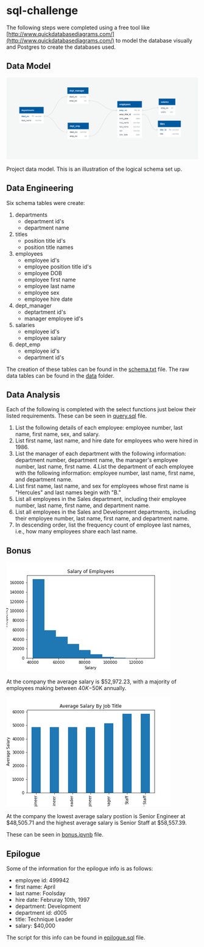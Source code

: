 # sql-challenge

The following steps were completed using a free tool like [http://www.quickdatabasediagrams.com/](http://www.quickdatabasediagrams.com/) to model the database visually and Postgres to create the databases used.

## Data Model

![Project Data Model](./data-model.png)

Project data model. This is an illustration of the logical schema set up.

## Data Engineering

Six schema tables were create:
1. departments
    - department id's
    - department name
2. titles
    - position title id's
    - position title names
3. employees
    - employee id's
    - employee position title id's
    - employee DOB
    - employee first name
    - employee last name
    - employee sex
    - employee hire date
4. dept_manager
    - deptartment id's
    - manager employee id's
5. salaries
    - employee id's
    - employee salary
6. dept_emp
    - employee id's
    - department id's
    
The creation of these tables can be found in the [schema.txt](https://github.com/meielerol/sql-challenge/blob/main/schema.sql) file. The raw data tables can be found in the [data](https://github.com/meielerol/sql-challenge/tree/main/data) folder.

## Data Analysis

Each of the following is completed with the select functions just below their listed requirements. These can be seen in [query.sql](https://github.com/meielerol/sql-challenge/blob/main/query.sql) file.
1. List the following details of each employee: employee number, last name, first name, sex, and salary.
2. List first name, last name, and hire date for employees who were hired in 1986.
3. List the manager of each department with the following information: department number, department name, the manager's employee number, last name, first name.
4.List the department of each employee with the following information: employee number, last name, first name, and department name.
5. List first name, last name, and sex for employees whose first name is "Hercules" and last names begin with "B."
6. List all employees in the Sales department, including their employee number, last name, first name, and department name.
7. List all employees in the Sales and Development departments, including their employee number, last name, first name, and department name.
8. In descending order, list the frequency count of employee last names, i.e., how many employees share each last name.

## Bonus

![Employee Salary](./Salary-Histogram.png)

At the company the average salary is $52,972.23, with a majority of employees making between $40K-$50K annually.

![Average Salary by Job Title](./Avg-Salary-Title.png)

At the company the lowest average salary postion is Senior Engineer at $48,505.71 and the highest average salary is Senior Staff at $58,557.39.

These can be seen in [bonus.ipynb](https://github.com/meielerol/sql-challenge/blob/main/bonus.ipynb) file.

## Epilogue

Some of the information for the epilogue info is as follows:
- employee id: 499942
- first name: April
- last name: Foolsday
- hire date: Februray 10th, 1997
- department: Development
- department id: d005
- title: Technique Leader
- salary: $40,000

The script for this info can be found in [epilogue.sql](https://github.com/meielerol/sql-challenge/blob/main/epilogue.sql) file.